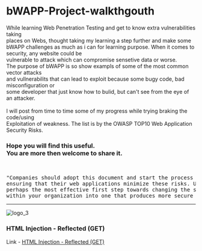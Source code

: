 # bWAPP-Project-walkthgouth
While learning Web Penetration Testing and get to know extra vulnerabilities taking<br>
places on Webs, thought taking my learning a step further and make some<br>
bWAPP challenges as much as i can for learning purpose. When it comes to security, any website could be<br>
vulnerable to attack which can compromise sensetive data or worse.<br>
The purpose of bWAPP is so show exampls of some of the most common vector attacks<br>
and vullnerabilits that can lead to exploit because some bugy code, bad misconfiguration or<br>
some developer that just know how to bulid, but can't see from the eye of an attacker.<br>
<br>
I will post from time to time some of my progress while trying braking the code/using<br>
Exploitation of weakness. The list is by the OWASP TOP10 Web Application Security Risks.<br>
<h3>Hope you will find this useful.<br>
You are more then welcome to share it.</h3>
<br>
<pre>"Companies should adopt this document and start the process of
ensuring that their web applications minimize these risks. Using the OWASP Top 10 is
perhaps the most effective first step towards changing the software development culture
within your organization into one that produces more secure code."</pre>

----------------------------------------------------------------
![logo_3](https://user-images.githubusercontent.com/90532971/188336585-80f93458-308b-42fd-b67a-e04463f3527c.png)

<h3>HTML Injection - Reflected (GET)</h3>
Link - <a href="https://github.com/Adkali/bWAPP-Projec-Walk/tree/main/HTML%20Injection%20-%20Reflected%20(GET)%20-%20Low">HTML Injection - Reflected (GET)</a>
